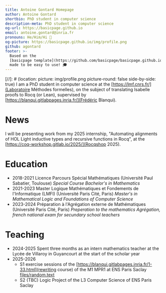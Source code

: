 ```yaml
---
title: Antoine Gontard Homepage
author: Antoine Gontard
shortbio: PhD student in computer science
description-meta: PhD student in computer science
og-url: https://basicpage.github.io
email: antoine.gontard@inria.fr
pronouns: He/Him/Hi 👋
og-picture: https://basicpage.github.io/img/profile.png
github: agontard
footer: >-
  Based on the
  [basicpage template](https://github.com/basicpage/basicpage.github.io),
  made to be easy to use! 🎓
---
```

[//]: # (location:
picture: img/profile.png
picture-round: false
side-by-side: true)
I am a PhD student in computer science at the [https://lmf.cnrs.fr/](Laboratoire Méthodes formelles), on the subject of translating Isabelle proofs to Rocq (or Lean), supervised by [https://blanqui.gitlabpages.inria.fr/](Frédéric Blanqui).

# News
I will be presenting work from my 2025 internship, "Automating alignments of HOL Light inductive types and recursive functions in Rocq", at the [https://coq-workshop.gitlab.io/2025/](Rocqshop 2025).

# Education

- 2018-2021 Licence Parcours Spécial Mathématiques (Université Paul Sabatier, Toulouse)
*Special Course Bachelor's in Mathematics*
- 2021-2023 Master Logique Mathématiques et Fondements de l'Informatique (LMFI) (Université Paris Cité, Paris)
*Master's in Mathematical Logic and Foundations of Computer Science*
- 2023-2024 Préparation à l'Agrégation externe de Mathématiques (Université Paris Cité, Paris)
*Preperation to the mathematics Agrégation, french national exam for secundary school teachers*

# Teaching

- 2024-2025 Spent three months as an intern mathematics teacher at the Lycée de Villaroy in Guyancourt at the start of the scholar year
- 2025-2026
  + S1 exercise sessions of the [https://blanqui.gitlabpages.inria.fr/1-33.html](rewriting course) of the M1 MPR1 at ENS Paris Saclay
    [files/random.text](TD1)
  + S2 (TBC) Logic Project of the L3 Computer Science of ENS Paris Saclay  
